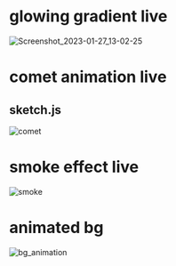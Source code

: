 # glowing gradient live 
 ![Screenshot_2023-01-27_13-02-25](https://user-images.githubusercontent.com/109500059/215032961-a2913206-228a-4afb-8a08-12e907ad2487.png)
# comet animation live 
## sketch.js
![comet](https://user-images.githubusercontent.com/109500059/215042468-6bf1e246-7e46-4e5c-aef8-8d19b0f5cb96.png)
# smoke effect live 
![smoke](https://user-images.githubusercontent.com/109500059/215048413-b2a25e38-beb3-4887-b750-7aa0d6743b52.png)
# animated bg
![bg_animation](https://user-images.githubusercontent.com/109500059/215256217-fa4ae670-323a-451b-aa8b-207196c5ad70.png)

